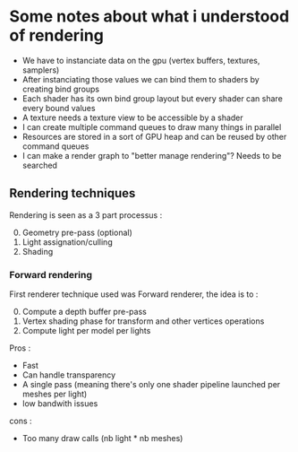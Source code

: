 # Some notes about what i understood of rendering

* We have to instanciate data on the gpu (vertex buffers, textures, samplers)
* After instanciating those values we can bind them to shaders by creating bind groups
* Each shader has its own bind group layout but every shader can share every bound values
* A texture needs a texture view to be accessible by a shader
* I can create multiple command queues to draw many things in parallel
* Resources are stored in a sort of GPU heap and can be reused by other command queues
* I can make a render graph to "better manage rendering"? Needs to be searched

## Rendering techniques

Rendering is seen as a 3 part processus :

0. Geometry pre-pass (optional)
1. Light assignation/culling
2. Shading

### Forward rendering

First renderer technique used was Forward renderer, the idea is to :

0. Compute a depth buffer pre-pass
1. Vertex shading phase for transform and other vertices operations
2. Compute light per model per lights

Pros :

* Fast
* Can handle transparency
* A single pass (meaning there's only one shader pipeline launched per meshes per light)
* low bandwith issues


cons :

* Too many draw calls (nb light * nb meshes)